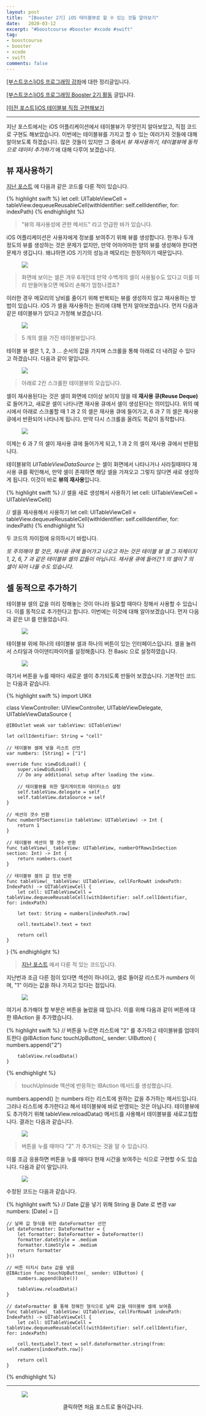 ```yaml
---
layout: post
title:  "[Booster 2기] iOS 테이블뷰로 할 수 있는 것들 알아보기"
date:   2020-03-12
excerpt: "#boostcourse #booster #xcode #swift"
tag:
- boostcourse
- booster
- xcode
- swift
comments: false
---
```


[[부스트코스]iOS 프로그래밍 강좌](https://www.edwith.org/boostcourse-ios/)에 대한 정리글입니다.

[[부스트코스]iOS 프로그래밍 Booster 2기 활동](https://woojin-hwang.github.io/boostcourse-ios/) 글입니다.

[[이전 포스트]iOS 테이블뷰 직접 구현해보기](https://woojin-hwang.github.io/table-view2/)

---

지난 포스트에서는 iOS 어플리케이션에서 테이블뷰가 무엇인지 알아보았고, 직접 코드로 구현도 해보았습니다. 이번에는 테이블뷰를 가지고 할 수 있는 여러가지 것들에 대해 알아보도록 하겠습니다. 많은 것들이 있지만 그 중에서 *뷰 재사용하기, 테이블뷰에 동적으로 데이터 추가하기* 에 대해 다루어 보겠습니다.

## 뷰 재사용하기

[지난 포스트](https://woojin-hwang.github.io/table-view2/) 에 다음과 같은 코드를 다룬 적이 있습니다.

{% highlight swift %}
let cell: UITableViewCell = tableView.dequeueReusableCell(withIdentifier: self.cellIdentifier, for: indexPath)
{% endhighlight %}

> "뷰의 재사용성에 관한 메서드" 라고 언급한 바가 있습니다.

iOS 어플리케이션은 사용자에게 정보를 보여주기 위해 뷰를 생성합니다. 한개나 두개 정도의 뷰를 생성하는 것은 문제가 없지만, 만약 어마어마한 양의 뷰를 생성해야 한다면 문제가 생깁니다. 왜냐하면 iOS 기기의 성능과 메모리는 한정적이기 때문입니다.

<figure>
  <a href="https://raw.githubusercontent.com/woojin-hwang/woojin-hwang.github.io/master/_posts/img/boostcourse/tableView2_8.png"><img src="https://raw.githubusercontent.com/woojin-hwang/woojin-hwang.github.io/master/_posts/img/boostcourse/tableView2_8.png"></a>
</figure>

> 화면에 보이는 셀은 겨우 6개인데 만약 수백개의 셀이 사용될수도 있다고 이를 미리 만들어놓으면 메모리 손해가 엄청나겠죠?

이러한 경우 메모리의 낭비를 줄이기 위해 반복되는 뷰를 생성하지 않고 재사용하는 방법이 있습니다. iOS 가 셀을 재사용하는 원리에 대해 먼저 알아보겠습니다. 먼저 다음과 같은 테이블뷰가 있다고 가정해 보겠습니다.

<figure>
  <a href="https://raw.githubusercontent.com/woojin-hwang/woojin-hwang.github.io/master/_posts/img/boostcourse/tableView3_1.png"><img src="https://raw.githubusercontent.com/woojin-hwang/woojin-hwang.github.io/master/_posts/img/boostcourse/tableView3_1.png"></a>
</figure>

> 5 개의 셀을 가진 테이블뷰입니다.

테이블 뷰 셀은 1, 2, 3 ... 순서의 값을 가지며 스크롤을 통해 아래로 더 내려갈 수 있다고 하겠습니다. 다음과 같이 말입니다.

<figure>
  <a href="https://raw.githubusercontent.com/woojin-hwang/woojin-hwang.github.io/master/_posts/img/boostcourse/tableView3_2.png"><img src="https://raw.githubusercontent.com/woojin-hwang/woojin-hwang.github.io/master/_posts/img/boostcourse/tableView3_2.png"></a>
</figure>

> 아래로 2칸 스크롤한 테이블뷰의 모습입니다.

셀이 재사용된다는 것은 셀이 화면에 더이상 보이지 않을 때 **재사용 큐(Reuse Deque)** 로 들어가고, 새로운 셀이 나타나면 재사용 큐에서 셀이 생성된다는 의미입니다. 위의 예시에서 아래로 스크롤할 때 1 과 2 의 셀은 재사용 큐에 들어가고, 6 과 7 의 셀은 재사용 큐에서 반환되어 나타나게 됩니다. 만약 다시 스크롤을 올려도 똑같이 동작합니다.

<figure>
  <a href="https://raw.githubusercontent.com/woojin-hwang/woojin-hwang.github.io/master/_posts/img/boostcourse/tableView3_1.png"><img src="https://raw.githubusercontent.com/woojin-hwang/woojin-hwang.github.io/master/_posts/img/boostcourse/tableView3_1.png"></a>
</figure>

이제는 6 과 7 의 셀이 재사용 큐에 들어가게 되고, 1 과 2 의 셀이 재사용 큐에서 반환됩니다.

테이블뷰의 *UITableViewDataSource* 는 셀이 화면에서 나타나거나 사라질때마다 재사용 큐를 확인해서, 만약 셀이 존재하면 해당 셀을 가져오고 그렇지 않다면 새로 생성하게 됩니다. 이것이 바로 **뷰의 재사용**입니다.

{% highlight swift %}
// 셀을 새로 생성해서 사용하기
let cell: UITableViewCell = UITableViewCell()

// 셀을 재사용해서 사용하기
let cell: UITableViewCell = tableView.dequeueReusableCell(withIdentifier: self.cellIdentifier, for: indexPath)
{% endhighlight %}

두 코드의 차이점에 유의하시기 바랍니다.

*또 주의해야 할 것은, 재사용 큐에 들어가고 나오고 하는 것은 테이블 뷰 셀 그 자체이지 1, 2, 6, 7 과 같은 테이블뷰 셀의 값들이 아닙니다. 재사용 큐에 들어간 1 의 셀이 7 의 셀이 되어 나올 수도 있습니다.*

## 셀 동적으로 추가하기

테이블뷰 셀의 값을 미리 정해놓는 것이 아니라 필요할 때마다 정해서 사용할 수 있습니다. 이를 동적으로 추가한다고 합니다. 이번에는 이것에 대해 알아보겠습니다. 먼저 다음과 같은 UI 를 만들었습니다.

<figure>
  <a href="https://raw.githubusercontent.com/woojin-hwang/woojin-hwang.github.io/master/_posts/img/boostcourse/tableView3_3.png"><img src="https://raw.githubusercontent.com/woojin-hwang/woojin-hwang.github.io/master/_posts/img/boostcourse/tableView3_3.png"></a>
</figure>

테이블뷰 위에 하나의 테이블뷰 셀과 하나의 버튼이 있는 인터페이스입니다. 셀을 눌러서 스타일과 아이덴티파이어를 설정해줍니다. 전 Basic 으로 설정하였습니다.

<figure>
  <a href="https://raw.githubusercontent.com/woojin-hwang/woojin-hwang.github.io/master/_posts/img/boostcourse/tableView3_4.png"><img src="https://raw.githubusercontent.com/woojin-hwang/woojin-hwang.github.io/master/_posts/img/boostcourse/tableView3_4.png"></a>
</figure>

여기서 버튼을 누를 때마다 새로운 셀이 추가되도록 만들어 보겠습니다. 기본적인 코드는 다음과 같습니다.

{% highlight swift %}
import UIKit

class ViewController: UIViewController, UITableViewDelegate, UITableViewDataSource {

    @IBOutlet weak var tableView: UITableView!
    
    let cellIdentifier: String = "cell"
    
    // 테이블뷰 셀에 넣을 리스트 선언
    var numbers: [String] = ["1"]
    
    override func viewDidLoad() {
        super.viewDidLoad()
        // Do any additional setup after loading the view.

        // 테이블뷰를 위한 델리게이트와 데이터소스 설정
        self.tableView.delegate = self
        self.tableView.dataSource = self
    }
    
    // 섹션의 갯수 반환
    func numberOfSections(in tableView: UITableView) -> Int {
        return 1
    }

    // 테이블뷰 섹션의 행 갯수 반환
    func tableView(_ tableView: UITableView, numberOfRowsInSection section: Int) -> Int {
        return numbers.count
    }
    
    // 테이블뷰 셀의 값 정보 반환
    func tableView(_ tableView: UITableView, cellForRowAt indexPath: IndexPath) -> UITableViewCell {
        let cell: UITableViewCell = tableView.dequeueReusableCell(withIdentifier: self.cellIdentifier, for: indexPath)
        
        let text: String = numbers[indexPath.row]
        
        cell.textLabel?.text = text
        
        return cell
    }

}
{% endhighlight %}

> [지난 포스트](https://woojin-hwang.github.io/table-view2/) 에서 다룬 적 있는 코드입니다.

지난번과 조금 다른 점이 있다면 섹션이 하나이고, 셀로 들어갈 리스트가 *numbers* 이며, "1" 이라는 값을 하나 가지고 있다는 점입니다.

<figure>
  <a href="https://raw.githubusercontent.com/woojin-hwang/woojin-hwang.github.io/master/_posts/img/boostcourse/tableView3_5.png"><img src="https://raw.githubusercontent.com/woojin-hwang/woojin-hwang.github.io/master/_posts/img/boostcourse/tableView3_5.png"></a>
</figure>

여기서 추가해야 할 부분은 버튼을 눌렀을 떄 입니다. 이를 위해 다음과 같이 버튼에 대한 IBAction 을 추가했습니다.

{% highlight swift %}
// 버튼을 누르면 리스트에 "2" 를 추가하고 테이블뷰를 업데이트한다
@IBAction func touchUpButton(_ sender: UIButton) {
        numbers.append("2")
        
        tableView.reloadData()
    }
{% endhighlight %}

> touchUpInside 액션에 반응하는 IBAction 메서드를 생성했습니다.

numbers.append() 는 numbers 라는 리스트에 원하는 값을 추가하는 메서드입니다. 그러나 리스트에 추가한다고 해서 테이블뷰에 바로 반영되는 것은 아닙니다. 테이블뷰에도 추가하기 위해 tableView.reloadData() 메서드를 사용해서 테이블뷰를 새로고침합니다. 결과는 다음과 같습니다.

<figure>
  <a href="https://raw.githubusercontent.com/woojin-hwang/woojin-hwang.github.io/master/_posts/img/boostcourse/tableView3_6.png"><img src="https://raw.githubusercontent.com/woojin-hwang/woojin-hwang.github.io/master/_posts/img/boostcourse/tableView3_6.png"></a>
</figure>

> 버튼을 누를 때마다 "2" 가 추가되는 것을 알 수 있습니다.

이를 조금 응용하면 버튼을 누를 때마다 현재 시간을 보여주는 식으로 구현할 수도 있습니다. 다음과 같이 말입니다.

<figure>
  <a href="https://raw.githubusercontent.com/woojin-hwang/woojin-hwang.github.io/master/_posts/img/boostcourse/tableView3_7.png"><img src="https://raw.githubusercontent.com/woojin-hwang/woojin-hwang.github.io/master/_posts/img/boostcourse/tableView3_7.png"></a>
</figure>

수정된 코드는 다음과 같습니다.

{% highlight swift %}
    // Date 값을 넣기 위해 String 을 Date 로 변경
    var numbers: [Date] = []
    
    // 날짜 값 형식을 위한 dateFormatter 선언
    let dateFormatter: DateFormatter = {
        let formatter: DateFormatter = DateFormatter()
        formatter.dateStyle = .medium
        formatter.timeStyle = .medium
        return formatter
    }()

    // 버튼 터치시 Date 값을 넣음
    @IBAction func touchUpButton(_ sender: UIButton) {
        numbers.append(Date())
        
        tableView.reloadData()
    }

    // dateFormatter 를 통해 정해진 형식으로 날짜 값을 테이블뷰 셀에 보여줌
    func tableView(_ tableView: UITableView, cellForRowAt indexPath: IndexPath) -> UITableViewCell {
        let cell: UITableViewCell = tableView.dequeueReusableCell(withIdentifier: self.cellIdentifier, for: indexPath)
        
        cell.textLabel?.text = self.dateFormatter.string(from: self.numbers[indexPath.row])
        
        return cell
    }
{% endhighlight %}

---

<figure>
  <a href="https://woojin-hwang.github.io/boostcourse-ios/"><img src="https://raw.githubusercontent.com/woojin-hwang/woojin-hwang.github.io/master/_posts/img/boostcourse/tag.jpg"></a>
</figure>
<center>클릭하면 처음 포스트로 돌아갑니다.</center>